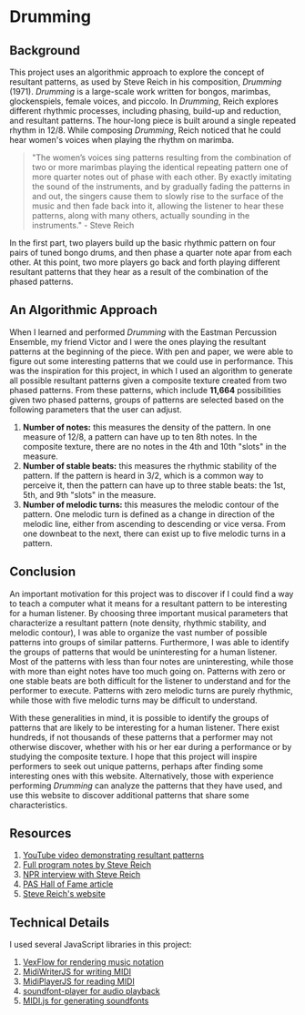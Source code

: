 # Drumming

## Background

This project uses an algorithmic approach to explore the concept of resultant patterns, as used by Steve Reich in his composition, *Drumming* (1971). *Drumming* is a large-scale work written for bongos, marimbas, glockenspiels, female voices, and piccolo. In *Drumming*, Reich explores different rhythmic processes, including phasing, build-up and reduction, and resultant patterns. The hour-long piece is built around a single repeated rhythm in 12/8. While composing *Drumming*, Reich noticed that he could hear women's voices when playing the rhythm on marimba.

> "The women’s voices sing patterns resulting from the combination of two or more marimbas playing the identical repeating pattern one of more quarter notes out of phase with each other. By exactly imitating the sound of the instruments, and by gradually fading the patterns in and out, the singers cause them to slowly rise to the surface of the music and then fade back into it, allowing the listener to hear these patterns, along with many others, actually sounding in the instruments." - Steve Reich

In the first part, two players build up the basic rhythmic pattern on four pairs of tuned bongo drums, and then phase a quarter note apar from each other. At this point, two more players go back and forth playing different resultant patterns that they hear as a result of the combination of the phased patterns.

## An Algorithmic Approach

When I learned and performed *Drumming* with the Eastman Percussion Ensemble, my friend Victor and I were the ones playing the resultant patterns at the beginning of the piece. With pen and paper, we were able to figure out some interesting patterns that we could use in performance. This was the inspiration for this project, in which I used an algorithm to generate all possible resultant patterns given a composite texture created from two phased patterns. From these patterns, which include **11,664** possibilities given two phased patterns, groups of patterns are selected based on the following parameters that the user can adjust.
1. **Number of notes:** this measures the density of the pattern. In one measure of 12/8, a pattern can have up to ten 8th notes. In the composite texture, there are no notes in the 4th and 10th "slots" in the measure.
2. **Number of stable beats:** this measures the rhythmic stability of the pattern. If the pattern is heard in 3/2, which is a common way to perceive it, then the pattern can have up to three stable beats: the 1st, 5th, and 9th "slots" in the measure.
3. **Number of melodic turns:** this measures the melodic contour of the pattern. One melodic turn is defined as a change in direction of the melodic line, either from ascending to descending or vice versa. From one downbeat to the next, there can exist up to five melodic turns in a pattern.

## Conclusion

An important motivation for this project was to discover if I could find a way to teach a computer what it means for a resultant pattern to be interesting for a human listener. By choosing three important musical parameters that characterize a resultant pattern (note density, rhythmic stability, and melodic contour), I was able to organize the vast number of possible patterns into groups of similar patterns. Furthermore, I was able to identify the groups of patterns that would be uninteresting for a human listener. Most of the patterns with less than four notes are uninteresting, while those with more than eight notes have too much going on. Patterns with zero or one stable beats are both difficult for the listener to understand and for the performer to execute. Patterns with zero melodic turns are purely rhythmic, while those with five melodic turns may be difficult to understand.

With these generalities in mind, it is possible to identify the groups of patterns that are likely to be interesting for a human listener. There exist hundreds, if not thousands of these patterns that a performer may not otherwise discover, whether with his or her ear during a performance or by studying the composite texture. I hope that this project will inspire performers to seek out unique patterns, perhaps after finding some interesting ones with this website. Alternatively, those with experience performing *Drumming* can analyze the patterns that they have used, and use this website to discover additional patterns that share some characteristics.

## Resources

1. [YouTube video demonstrating resultant patterns](https://youtu.be/aEJtf0uvHfI?t=176)
2. [Full program notes by Steve Reich](https://www.boosey.com/cr/music/Steve-Reich-Drumming/1374)
3. [NPR interview with Steve Reich](https://www.npr.org/2000/07/17/1079628/drumming?fbclid=IwAR2At5BU6ySeTyGwDPZ-hKOr1Tb-wE4dyzwd3oFRq9Z-DSrDqmYwDiuOGAE)
4. [PAS Hall of Fame article](https://www.pas.org/about/hall-of-fame/steve-reich)
5. [Steve Reich's website](https://www.stevereich.com/)

## Technical Details

I used several JavaScript libraries in this project:
1. [VexFlow for rendering music notation](https://github.com/0xfe/vexflow)
2. [MidiWriterJS for writing MIDI](https://github.com/grimmdude/MidiWriterJS)
3. [MidiPlayerJS for reading MIDI](https://github.com/grimmdude/MidiPlayerJS)
4. [soundfont-player for audio playback](https://github.com/danigb/soundfont-player)
5. [MIDI.js for generating soundfonts](https://github.com/mudcube/MIDI.js)

